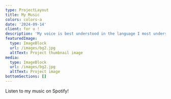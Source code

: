 ```yaml
---
type: ProjectLayout
title: My Music
colors: colors-a
date: '2024-09-14'
client: for u !
description: 'My voice is best understood in the language I most understand. '
featuredImage:
  type: ImageBlock
  url: /images/bg2.jpg
  altText: Project thumbnail image
media:
  type: ImageBlock
  url: /images/bg2.jpg
  altText: Project image
bottomSections: []
---
```

Listen to my music on Spotify!
